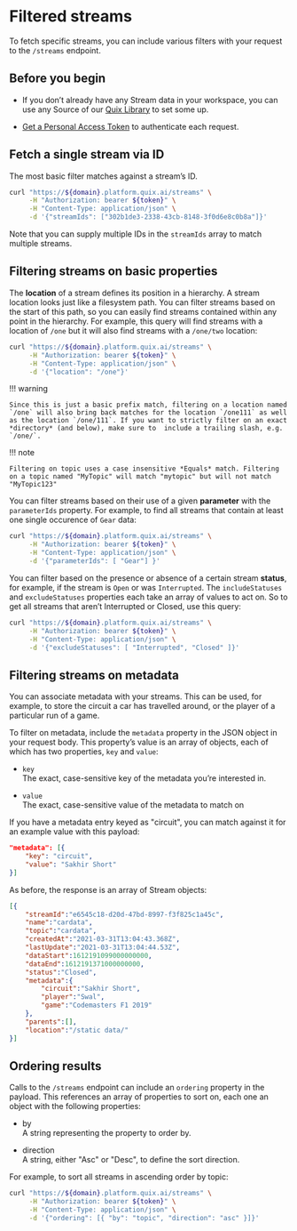 # Filtered streams

To fetch specific streams, you can include various filters with your
request to the `/streams` endpoint.

## Before you begin

  - If you don’t already have any Stream data in your workspace, you can
    use any Source of our [Quix
    Library](../../../platform/samples/samples.html) to set some up.

  - [Get a Personal Access Token](authenticate.md)
    to authenticate each request.

## Fetch a single stream via ID

The most basic filter matches against a stream’s ID.

``` bash
curl "https://${domain}.platform.quix.ai/streams" \
     -H "Authorization: bearer ${token}" \
     -H "Content-Type: application/json" \
     -d '{"streamIds": ["302b1de3-2338-43cb-8148-3f0d6e8c0b8a"]}'
```

Note that you can supply multiple IDs in the `streamIds` array to match
multiple streams.

## Filtering streams on basic properties

The **location** of a stream defines its position in a hierarchy. A
stream location looks just like a filesystem path. You can filter
streams based on the start of this path, so you can easily find streams
contained within any point in the hierarchy. For example, this query
will find streams with a location of `/one` but it will also find
streams with a `/one/two` location:

``` bash
curl "https://${domain}.platform.quix.ai/streams" \
     -H "Authorization: bearer ${token}" \
     -H "Content-Type: application/json" \
     -d '{"location": "/one"}'
```

!!! warning

	Since this is just a basic prefix match, filtering on a location named `/one` will also bring back matches for the location `/one111` as well as the location `/one/111`. If you want to strictly filter on an exact *directory* (and below), make sure to 	include a trailing slash, e.g. `/one/`.

!!! note

	Filtering on topic uses a case insensitive *Equals* match. Filtering on a topic named "MyTopic" will match "mytopic" but will not match "MyTopic123"

You can filter streams based on their use of a given **parameter** with
the `parameterIds` property. For example, to find all streams that
contain at least one single occurence of `Gear` data:

``` bash
curl "https://${domain}.platform.quix.ai/streams" \
     -H "Authorization: bearer ${token}" \
     -H "Content-Type: application/json" \
     -d '{"parameterIds": [ "Gear"] }'
```

You can filter based on the presence or absence of a certain stream
**status**, for example, if the stream is `Open` or was `Interrupted`.
The `includeStatuses` and `excludeStatuses` properties each take an
array of values to act on. So to get all streams that aren’t Interrupted
or Closed, use this query:

``` bash
curl "https://${domain}.platform.quix.ai/streams" \
     -H "Authorization: bearer ${token}" \
     -H "Content-Type: application/json" \
     -d '{"excludeStatuses": [ "Interrupted", "Closed" ]}'
```

## Filtering streams on metadata

You can associate metadata with your streams. This can be used, for
example, to store the circuit a car has travelled around, or the player
of a particular run of a game.

To filter on metadata, include the `metadata` property in the JSON
object in your request body. This property’s value is an array of
objects, each of which has two properties, `key` and `value`:

  - `key`  
    The exact, case-sensitive key of the metadata you’re interested in.

  - `value`  
    The exact, case-sensitive value of the metadata to match on

If you have a metadata entry keyed as "circuit", you can match against
it for an example value with this payload:

``` json
"metadata": [{
    "key": "circuit",
    "value": "Sakhir Short"
}]
```

As before, the response is an array of Stream objects:

``` json
[{
    "streamId":"e6545c18-d20d-47bd-8997-f3f825c1a45c",
    "name":"cardata",
    "topic":"cardata",
    "createdAt":"2021-03-31T13:04:43.368Z",
    "lastUpdate":"2021-03-31T13:04:44.53Z",
    "dataStart":1612191099000000000,
    "dataEnd":1612191371000000000,
    "status":"Closed",
    "metadata":{
        "circuit":"Sakhir Short",
        "player":"Swal",
        "game":"Codemasters F1 2019"
    },
    "parents":[],
    "location":"/static data/"
}]
```

## Ordering results

Calls to the `/streams` endpoint can include an `ordering` property in
the payload. This references an array of properties to sort on, each one
an object with the following properties:

  - by  
    A string representing the property to order by.

  - direction  
    A string, either "Asc" or "Desc", to define the sort direction.

For example, to sort all streams in ascending order by topic:

``` bash
curl "https://${domain}.platform.quix.ai/streams" \
     -H "Authorization: bearer ${token}" \
     -H "Content-Type: application/json" \
     -d '{"ordering": [{ "by": "topic", "direction": "asc" }]}'
```
